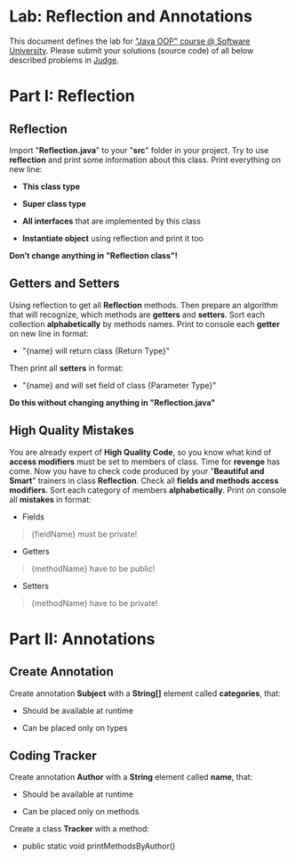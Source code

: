 Lab: Reflection and Annotations
===============================

This document defines the lab for ["Java OOP" course \@ Software
University](https://softuni.bg/modules/59/java-advanced). Please submit your
solutions (source code) of all below described problems in
[Judge](https://judge.softuni.bg/Contests/1604/Reflection-Lab).

Part I: Reflection
==================

Reflection
----------

Import "**Reflection.java**" to your "**src**" folder in your project. Try to
use **reflection** and print some information about this class. Print everything
on new line:

-   **This class type**

-   **Super class type**

-   **All interfaces** that are implemented by this class

-   **Instantiate object** using reflection and print it too

**Don’t change anything in "Reflection class"!**

Getters and Setters
-------------------

Using reflection to get all **Reflection** methods. Then prepare an algorithm
that will recognize, which methods are **getters** and **setters**. Sort each
collection **alphabetically** by methods names. Print to console each **getter**
on new line in format:

-   "{name} will return class {Return Type}"

Then print all **setters** in format:

-   "{name} and will set field of class {Parameter Type}"

**Do this without changing anything in "Reflection.java"**

High Quality Mistakes
---------------------

You are already expert of **High Quality Code**, so you know what kind of
**access modifiers** must be set to members of class. Time for **revenge** has
come. Now you have to check code produced by your "**Beautiful and Smart**"
trainers in class **Reflection**. Check all **fields and methods access
modifiers**. Sort each category of members **alphabetically**. Print on console
all **mistakes** in format:

-   Fields

>   {fieldName} must be private!

-   Getters

>   {methodName} have to be public!

-   Setters

>   {methodName} have to be private!

Part II: Annotations
====================

Create Annotation
-----------------

Create annotation **Subject** with a **String[]** element called **categories**,
that:

-   Should be available at runtime

-   Can be placed only on types

Coding Tracker
--------------

Create annotation **Author** with a **String** element called **name**, that:

-   Should be available at runtime

-   Can be placed only on methods

Create a class **Tracker** with a method:

-   public static void printMethodsByAuthor()
